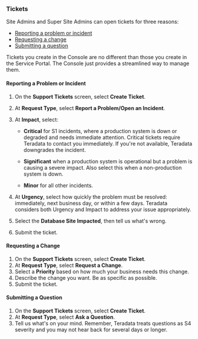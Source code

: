 ### Tickets

Site Admins and Super Site Admins can open tickets for three reasons: 

- [Reporting a problem or incident](#report-a-problem-or-incident) 
- [Requesting a change](#request-a-change)
- [Submitting a question](#ask-a-question)

Tickets you create in the Console are no different than those you create in the Service Portal. The Console just provides a streamlined way to manage them.

#### Reporting a Problem or Incident

1. On the **Support Tickets** screen, select **Create Ticket**.
1. At **Request Type**, select **Report a Problem/Open an Incident**.
1. At **Impact**, select:

     - **Critical** for S1 incidents, where a production system is down or degraded and needs immediate attention. Critical tickets require Teradata to contact you immediately. If you're not available, Teradata downgrades the incident.
      
     - **Significant** when a production system is operational but a problem is causing a severe impact. Also select this when a non-production system is down.
     - **Minor** for all other incidents. 
1. At **Urgency**, select how quickly the problem must be resolved: immediately, next business day, or within a few days. Teradata considers both Urgency and Impact to address your issue appropriately.  
1. Select the **Database Site Impacted**, then tell us what's wrong. 
1. Submit the ticket. 

#### Requesting a Change

1. On the **Support Tickets** screen, select **Create Ticket**.
1. At **Request Type**, select **Request a Change**.
1. Select a **Priority** based on how much your business needs this change.
1. Describe the change you want. Be as specific as possible.
1. Submit the ticket.

#### Submitting a Question

1. On the **Support Tickets** screen, select **Create Ticket**.
1. At **Request Type**, select **Ask a Question**.
1. Tell us what's on your mind. Remember, Teradata treats questions as S4 severity and you may not hear back for several days or longer.

